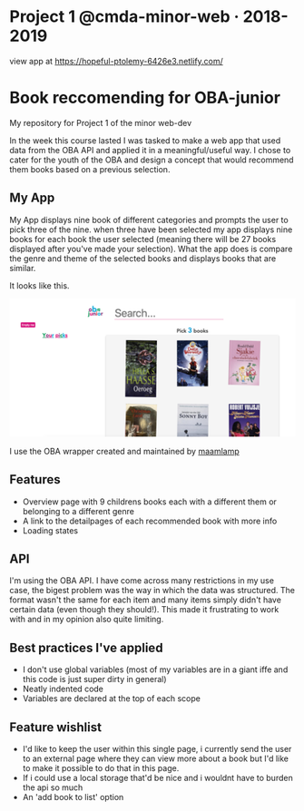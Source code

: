 # Project 1 @cmda-minor-web · 2018-2019

view app at
https://hopeful-ptolemy-6426e3.netlify.com/


# Book reccomending for OBA-junior
My repository for Project 1 of the minor web-dev

In the week this course lasted I was tasked to make a web app that used data from the OBA API and applied it in a meaningful/useful way. I chose to cater for the youth of the OBA and design a concept that would recommend them books based on a previous selection.


## My App
My App displays nine book of different categories and prompts the user to pick three of the nine. when three have been selected my app displays nine books for each book the user selected (meaning there will be 27 books displayed after you've made your selection). What the app does is compare the genre and theme of the selected books and displays books that are similar.

  It looks like this.

  ![screen cap img](/src/img/screen_1.png)  

I use the OBA wrapper created and maintained by [maamlamp](https://github.com/maanlamp/OBA-wrapper)

## Features
  * Overview page with 9 childrens books each with a different them or belonging to a different genre
  * A link to the detailpages of each recommended book with more info
  * Loading states


## API

  I'm using the OBA API.
  I have come across many restrictions in my use case, the bigest problem was the way in which the data was structured. The format wasn't the same for each item and many items simply didn't have certain data (even though they should!). This made it frustrating to work with and in my opinion also quite limiting.

## Best practices I've applied
   * I don't use global variables (most of my variables are in a giant iffe and this code is just super dirty in general)
   * Neatly indented code
   * Variables are declared at the top of each scope


## Feature wishlist
  * I'd like to keep the user within this single page, i currently send the user to an external page where they can view more about a book but I'd like to make it possible to do that in this page.
  * If i could use a local storage that'd be nice and i wouldnt have to burden the api so much
  * An 'add book to list' option

